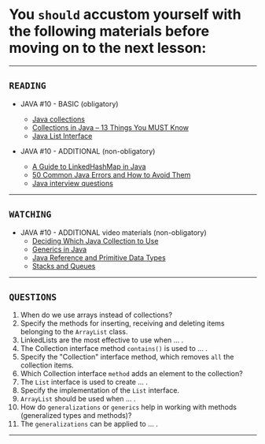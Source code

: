 # You `should` accustom yourself with the following materials before moving on to the next lesson:
---
## `READING`
- JAVA #10 - BASIC (obligatory)
    - [Java collections](https://www.javatpoint.com/collections-in-java)
    - [Collections in Java – 13 Things You MUST Know](https://www.javatpoint.com/collections-in-java)
    - [Java List Interface](https://www.javatpoint.com/java-list)
    

- JAVA #10 - ADDITIONAL (non-obligatory)
  - [A Guide to LinkedHashMap in Java](https://www.baeldung.com/java-linked-hashmap)
  - [50 Common Java Errors and How to Avoid Them](https://dzone.com/articles/50-common-java-errors-and-how-to-avoid-them-part-1)
  - [Java interview questions](https://www.softwaretestinghelp.com/core-java-interview-questions/)
 ---

## `WATCHING`
- JAVA #10 - ADDITIONAL video materials (non-obligatory)
  - [Deciding Which Java Collection to Use](https://youtu.be/zuSOhwdnyfU)
  - [Generics in Java](https://youtu.be/XMvznsY02Mk)
  - [Java Reference and Primitive Data Types](https://youtu.be/gt7NuqSvp44)
  - [Stacks and Queues](https://youtu.be/JvGZh_BdF-8)
  
---

## `QUESTIONS`
1. When do we use arrays instead of collections?
2. Specify the methods for inserting, receiving and deleting items belonging to the `ArrayList` class.
3. LinkedLists are the most effective to use when ... .
4. The Collection interface method `contains()` is used to ... .
5. Specify the "Collection" interface method, which removes `all` the collection items.
6. Which Collection interface `method` adds an element to the collection?
7. The `List` interface is used to create ... .
8. Specify the implementation of the `List` interface.
9. `ArrayList` should be used when ... .
10. How do `generalizations` or `generics` help in working with methods (generalized types and methods)?
11. The `generalizations` can be applied to ... .

---
